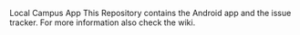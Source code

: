 Local Campus App
This Repository contains the Android app and the issue tracker.
For more information also check the wiki.
